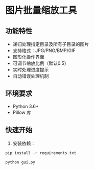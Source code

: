 # 图片批量缩放工具

## 功能特性
- 递归处理指定目录及所有子目录的图片
- 支持格式：JPG/PNG/BMP/GIF
- 图形化操作界面
- 可调节缩放比例（默认0.5）
- 实时处理进度提示
- 自动错误处理机制

## 环境要求
- Python 3.6+
- Pillow 库

## 快速开始
1. 安装依赖：
```bash
pip install -r requirements.txt

python gui.py
```